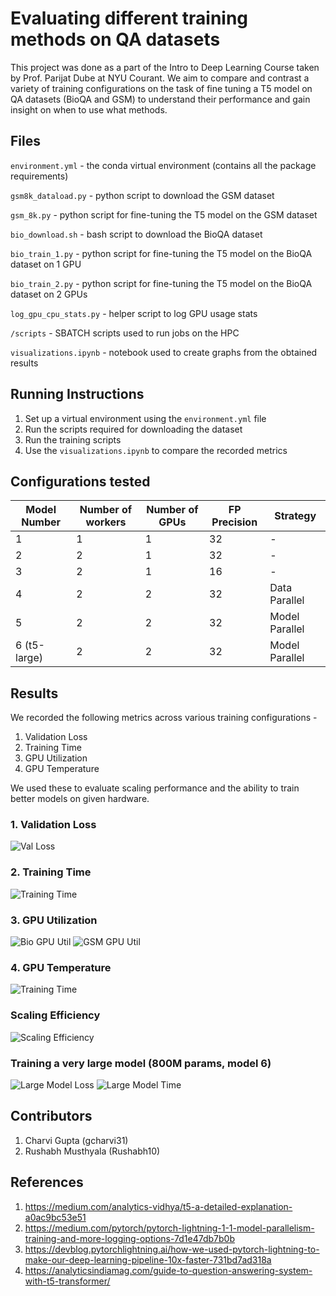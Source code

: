 # Evaluating different training methods on QA datasets

This project was done as a part of the Intro to Deep Learning Course taken by Prof. Parijat Dube at NYU Courant. We aim to compare and contrast a variety of training configurations on the task of fine tuning a T5 model on QA datasets (BioQA and GSM) to understand their performance and gain insight on when to use what methods.

## Files

`environment.yml` - the conda virtual environment (contains all the package requirements) 

`gsm8k_dataload.py` - python script to download the GSM dataset

`gsm_8k.py` - python script for fine-tuning the T5 model on the GSM dataset

`bio_download.sh` - bash script to download the BioQA dataset

`bio_train_1.py` - python script for fine-tuning the T5 model on the BioQA dataset on 1 GPU

`bio_train_2.py` - python script for fine-tuning the T5 model on the BioQA dataset on 2 GPUs

`log_gpu_cpu_stats.py` - helper script to log GPU usage stats

`/scripts` - SBATCH scripts used to run jobs on the HPC

`visualizations.ipynb` - notebook used to create graphs from the obtained results

## Running Instructions

1) Set up a virtual environment using the `environment.yml` file
2) Run the scripts required for downloading the dataset
3) Run the training scripts 
4) Use the `visualizations.ipynb` to compare the recorded metrics


## Configurations tested

| Model Number | Number of workers | Number of GPUs | FP Precision | Strategy       |
|--------------|-------------------|----------------|--------------|----------------|
| 1            | 1                 | 1              | 32           | -              |
| 2            | 2                 | 1              | 32           | -              |
| 3            | 2                 | 1              | 16           | -              |
| 4            | 2                 | 2              | 32           | Data Parallel  |
| 5            | 2                 | 2              | 32           | Model Parallel |
| 6 (t5-large) | 2                 | 2              | 32           | Model Parallel |


## Results
We recorded the following metrics across various training configurations - 
1) Validation Loss
2) Training Time
3) GPU Utilization
4) GPU Temperature

We used these to evaluate scaling performance and the ability to train better models on given hardware.

### 1. Validation Loss
![Val Loss](/graphs/val_loss.png)

### 2. Training Time
![Training Time](/graphs/training_time.png)

### 3. GPU Utilization
![Bio GPU Util](/graphs/gpu_3_bio.png)
![GSM GPU Util](/graphs/gpu_3_gsm.png)

### 4. GPU Temperature
![Training Time](/graphs/max_temp.png)

### Scaling Efficiency
![Scaling Efficiency](/graphs/scaling_performance.png)

### Training a very large model (800M params, model 6)
![Large Model Loss](/graphs/big_model_loss.png)
![Large Model Time](/graphs/big_model_time.png)

## Contributors

1) Charvi Gupta (gcharvi31)
2) Rushabh Musthyala (Rushabh10)

## References
1) https://medium.com/analytics-vidhya/t5-a-detailed-explanation-a0ac9bc53e51
2) https://medium.com/pytorch/pytorch-lightning-1-1-model-parallelism-training-and-more-logging-options-7d1e47db7b0b
3) https://devblog.pytorchlightning.ai/how-we-used-pytorch-lightning-to-make-our-deep-learning-pipeline-10x-faster-731bd7ad318a
4) https://analyticsindiamag.com/guide-to-question-answering-system-with-t5-transformer/
